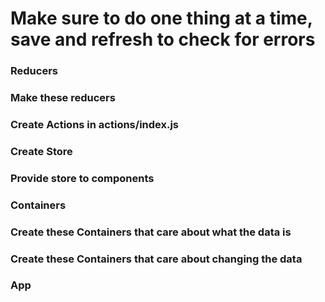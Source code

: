 # Make sure to do one thing at a time, save and refresh to check for errors

###  Reducers
  <!-- * Create Reducers in reducers/index.js -->
  <!-- * Look at state.js and create a reducer for each piece of state -->
  <!-- * Remember reducers take 2 parameters: `state`, and `action` -->
  <!-- * Remember to give state a default value appropriate for what type it is in the reducer. Number, string, array, object -->
  <!-- * Remember to return state if the reducer doesn't care about the action -->
  <!-- * You will need to decide which reducer cares about which action type -->
  <!-- * Combine reducers and export -->

### Make these reducers
  <!-- * currentCount
    * if "INCREASE_COUNTER" of "DECREASE_COUNTER" should return the current count plus one or minus one, depending on the action
  * specialText
    * if "SET_SPECIAL_TEXT" should return the action value
  * currentCity
    * if "SET_CURRENT_CITY" should return the action value
  * users
    * if "REMOVE_USER" OR "ADD_USER" should return slice(1) to remove the first user or [...state,action.value] to add a user
  * currentTemp
    * if "SET_TEMP" should return action value
  * isLoading
    * if "SET_IS_LOADING" should return action value  
  * videoURL
    * if "SET_VIDEO_URL" should return action value
  * searchText
    * if "SET_SEARCH_TEXT" should return action value
  * currentUserSort
    * if "SET_CURRENT_USER_SORT" should return action value
  * videoScale
    * if "SET_VIDEO_SCALE" should return action value -->
### Create Actions in actions/index.js
  <!-- * increaseCounter()
    * type = "INCREASE_COUNTER"
  * decreaseCounter()
    * type = "DECREASE_COUNTER"
  * setSpecialText(text)
    * type = "SET_SPECIAL_TEXT"
    * value = text
  * removeUser()
    * type = "REMOVE_USER"
  * addUser(user)
    * type = "ADD_USER"
    * value = user
  * setSearchText(text)
    * type = "SET_SEARCH_TEXT"
    * value = text
  * setIsLoading(isLoading)
    * type = "SET_IS_LOADING"
    * value = isLoading
  * setTemp(temp)
    * type = "SET_TEMP"
    * value = temp
  * setCurrentCity(city)
    * type = "SET_CURRENT_CITY"
    * value = city
  * setVideoURL(URL)
    * type = "SET_VIDEO_URL"
    * value = URL
  * setCurrentUserSort(sort)
    * type = "SET_CURRENT_USER_SORT"
    * value = sort
  * setVideoScale(scale)
    * type = "SET_VIDEO_SCALE"
    * value = scale -->
### Create Store
  <!-- * Create a store.js file -->
  <!-- * Import state from state.js -->
  <!-- * import createStore from redux -->
  <!-- * import reducers from reducers -->
  <!-- * create the store -->
  <!-- * export the store -->

### Provide store to components
  <!-- * In index.js -->
  <!-- * Import Provider from react-redux -->
  <!-- * Import store from store.js -->
  <!-- * Use Provider component to wrap App -->
  <!-- * Make sure there is no whitespace between Provider and App -->
  <!-- * Give Provider a prop “store” and the value of the store -->


### Containers
  <!-- * We need to leave the components alone and create containers
  * In the container folder, create a container file for each component i.e. SpecialTextContainer.js
  * Import the appropriate component into the container file
  * This is where the connect function and the actions should be imported
  * This is where mapStateToProps and mapDispatchToProps should be
  * This is where you should do the connecting
  * Export the container -->



### Create these Containers that care about what the data is
  <!-- * Import connect from react-redux into all containers
  * Import the appropriate component into the container
  * Create mapStateToProps function 
  * Call the connect function -->
  <!-- * SpecialTextContainer.js
    * map a prop called `text` to the state `specialText` -->
  <!-- * UsersContainer.js
    * map a prop called `users` to the state `users`
    * map a prop called `firstNameFilter` to the state `searchText`
    * map a prop called `sortOn` to the state `currentUserSort` -->
  <!-- * CounterContainer.js
    * map a prop called `count` to the state `currentCount` -->
  <!-- * CurrentCityContainer.js
    * map a prop called `text` to the state `currentCity` -->
  <!-- * ThermostatContainer.js
    * map a prop called `temp` to the state `currentTemp` -->
  <!-- * VideoPlayerContainer.js
    * map a prop called `URL` to the state `videoURL`
    * map a prop called `scale` to the state `videoScale` -->
  <!-- * ModalContainer.js
    * map a prop called `isLoading` to the state `isLoading` -->

### Create these Containers that care about changing the data
  <!-- * Import the connect function from react-redux
  * create mapDispatchToProps
  * connect the component so that it becomes a container
  * export container -->
  <!-- * SpecialTextBoxContainer.js
    * import `setSpecialText` action
    * map prop `set` to action `setSpecialText` -->
  <!-- * UserButtonsContainer.js
    * import `addUser` and `removeUser` action
    * map prop `add` to action `addUser`
    * map prop `remove` to action `removeUser` -->
  <!-- * CityDropDownContainer.js
    * import `setCurrentCity` action
    * map prop `set` to action `setCurrentCity` -->
  <!-- * CounterButtonContainer.js
    * import the increaseCounter and decreaseCounter actions
    * map prop `increase` to action `increaseCounter`
    * map prop `decrease` to action `decreaseCounter` -->
  <!-- * SearchTextBoxContainer.js
    * import `setSearchText` action
    * map prop `set` to action `setSearchText` -->
  <!-- * ChangeTemperatureContainer.js
    * import `setTemp` action
    * map prop `set` to action `setTemp` -->
  <!-- * VideoTextBoxContainer.js
    * import `setVideoURL` action
    * map prop `set` to action `setVideoURL` -->
  <!-- * SortUsersContainer.js
    * import `setCurrentUserSort` action
    * map prop `set` to action `setCurrentUserSort` -->
  <!-- * ScaleVideoContainer.js
    * import `setVideoScale` action
    * map prop `set` to action `setVideoScale` -->
  <!-- * ShowModalContainer.js
    * import `setIsLoading` action
    * map prop `setIsLoading` to action `setIsLoading`Show -->
  <!-- * ModalContainer.js
    * import `setIsLoading` action
    * map prop `setIsLoading` to action `setIsLoading` -->

### App
  <!-- * Change App.js -->
  <!-- * Use containers instead of components -->
  <!-- * Basically, just add the word Container everywhere a component is referenced -->
